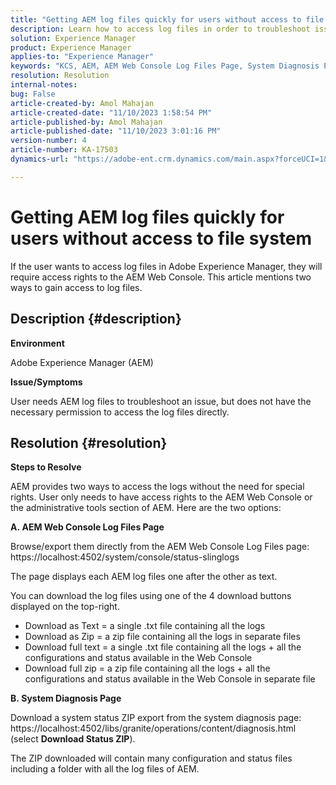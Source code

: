 ```yaml
---
title: "Getting AEM log files quickly for users without access to file system"
description: Learn how to access log files in order to troubleshoot issues in Adobe Experience Manager. You would require access rights to the AEM Web Console.
solution: Experience Manager
product: Experience Manager
applies-to: "Experience Manager"
keywords: "KCS, AEM, AEM Web Console Log Files Page, System Diagnosis Page"
resolution: Resolution
internal-notes: 
bug: False
article-created-by: Amol Mahajan
article-created-date: "11/10/2023 1:58:54 PM"
article-published-by: Amol Mahajan
article-published-date: "11/10/2023 3:01:16 PM"
version-number: 4
article-number: KA-17503
dynamics-url: "https://adobe-ent.crm.dynamics.com/main.aspx?forceUCI=1&pagetype=entityrecord&etn=knowledgearticle&id=3ef38345-d17f-ee11-8179-6045bd006704"

---
```

# Getting AEM log files quickly for users without access to file system


If the user wants to access log files in Adobe Experience Manager, they will require access rights to the AEM Web Console. This article mentions two ways to gain access to log files.

## Description {#description}


<b>Environment</b>

Adobe Experience Manager (AEM)

<b>Issue/Symptoms</b>

User needs AEM log files to troubleshoot an issue, but does not have the necessary permission to access the log files directly.


## Resolution {#resolution}


<b>Steps to Resolve</b>

AEM provides two ways to access the logs without the need for special rights. User only needs to have access rights to the AEM Web Console or the administrative tools section of AEM. Here are the two options:

<b>A. AEM Web Console Log Files Page</b>

Browse/export them directly from the AEM Web Console Log Files page: https://localhost:4502/system/console/status-slinglogs

The page displays each AEM log files one after the other as text.

You can download the log files using one of the 4 download buttons displayed on the top-right.

- Download as Text = a single .txt file containing all the logs
- Download as Zip = a zip file containing all the logs in separate files
- Download full text = a single .txt file containing all the logs + all the configurations and status available in the Web Console
- Download full zip = a zip file containing all the logs + all the configurations and status available in the Web Console in separate file


<b>B. System Diagnosis Page</b>

Download a system status ZIP export from the system diagnosis page: https://localhost:4502/libs/granite/operations/content/diagnosis.html (select <b>Download Status ZIP</b>).

The ZIP downloaded will contain many configuration and status files including a folder with all the log files of AEM.

